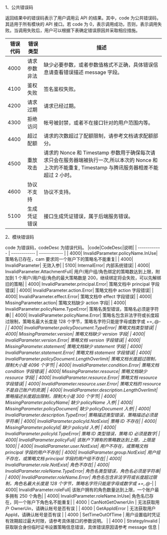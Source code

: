 1、公共错误码

返回结果中的错误码表示了用户调用云 API 的结果。其中，code 为公共错误码，其适用于所有模块的 API 接口。若 code 为 0，表示调用成功，否则，表示调用失败。当调用失败后，用户可以根据下表确定错误原因并采取相应措施。

|  错误代码 | 错误类型  | 描述  |
| ------------ | ------------ | ------------ |
| 4000  | 请求参数非法  | 缺少必要参数，或者参数值格式不正确，具体错误信息请查看错误描述 message 字段。  |
| 4100 |  鉴权失败 |  签名鉴权失败。 |
| 4200  | 请求过期  |  请求已经过期。 |
| 4300 |  拒绝访问 | 帐号被封禁，或者不在接口针对的用户范围内等。  |
| 4400  | 超过配额  | 请求的次数超过了配额限制，请参考文档请求配额部分。  |
| 4500 | 重放攻击  | 请求的 Nonce 和 Timestamp 参数用于确保每次请求只会在服务器端被执行一次,所以本次的 Nonce 和上次的不能重复, Timestamp 与腾讯服务器相差不能超过 2 小时。 |
| 4600 | 协议不支持  | 协议不支持。 |
| 5100 | 生成凭证错误  | 接口生成凭证错误，属于后端服务错误。  |

2、模块错误码

code 为错误码，codeDesc 为错误代码。
|code|CodeDesc|说明|
| ------------ | ------------ | ------------ |
| 4000| InvalidParameter.policyName.InUse| 策略名已存在，cam 要求同一个账户下的策略名不能重复|
| 4000| InvalidParameter| 无效入参|
| 5100| InternalError| 内部系统错误|
| 4000| InvalidParameter.AttachmentFull| 用户/用户组/角色绑定的策略数达到上限，附加到 1 个用户/用户组/角色的最大策略数是 200，继续绑定将会失败，可以先解绑旧的策略|
| 4000| InvalidParameter.principal.Error| 策略文档中 principal 字段错误|
| 4000| InvalidParameter.action.Error| 策略文档中 action 字段错误|
| 4000| InvalidParameter.effect.Error| 策略文档中 effect 字段错误|
| 4000| MissingParameter.action| 策略文档缺少 action 字段|
| 4000| InvalidParameter.policyName.TypeError| 策略名类型错误，策略名必须是字符串|
| 4000| InvalidParameter.policyName.Error| 策略名包含非法字符或长度超过限制，策略名最大长度是 128 个字节，策略名字符只能是字母或数字或 +=,.@_-|
| 4000| InvalidParameter.policyDocument.TypeError| 策略文档类型错误|
| 4000| MissingParameter.version| 策略文档缺少 version 字段|
| 4000| InvalidParameter.version.Error| 策略文档 version 字段错误|
| 4000| MissingParameter.statement| 策略文档缺少 statement 字段|
| 4000| InvalidParameter.statement.Error| 策略文档 statement 字段错误|
| 4000| InvalidParameter.policyDocument.LengthOverlimit| 策略文档长度超过限制，限制大小是 4096 个字节|
| 4000| InvalidParameter.condition.Error| 策略文档 condition 字段错误|
| 4000| MissingParameter.resource| 策略文档缺少 resource 字段|
| 4000| InvalidParameter.resource.Error| 策略文档 resource 字段错误|
| 4000| InvalidParameter.resource.user.Error| 策略文档的 resource 不是自己账户的资源|
| 4000| InvalidParameter.description.LengthOverlimit| 策略描述长度超出限制，限制大小是 300 个字节|
| 4000| MissingParameter.policyName| 缺少 policyName 入参|
| 4000| MissingParameter.policyDocument| 缺少 policyDocument 入参|
| 4000| InvalidParameter.description.TypeError| 策略描述类型错误，策略描述必须是字符串|
| 4000| InvalidParameter.policyId.NotExist| 策略 ID 不存在|
| 4000| MissingParameter.policyId| 缺少 policyId 入参|
| 4000| InvalidParameter.policyId.TypeError| 策略 ID 类型错误，策略 ID 必须是数字|
| 4000| InvalidParameter.policyFull| 该账户下拥有的策略数达到上限，上限是 1000|
| 4000| InvalidParameter.user.NotExist| 用户不存在，或策略文档 principal 字段的用户不存在|
| 4000| InvalidParameter.group.NotExist| 用户组不存在，或策略文档 principal 字段的用户组不存在|
| 4000| InvalidParameter.role.NotExist| 角色不存在|
| 4000| InvalidParameter.roleName.TypeError| 角色名类型错误，角色名必须是字符串|
| 4000| InvalidParameter.roleName.Error| 角色名包含非法字符或长度超过限制，角色名最大长度是 128 个字节，策略名字符只能是字母或数字或 +=,.@_-|
| 4000| InvalidParameter.roleFull| 该账户拥有的角色数量达到上限，一个账户最多拥有 250 个角色|
| 4000| InvalidParameter.roleName.InUse| 角色名已存在，同一个账户下角色名不能重复|
| 4000  | CanNotGetOwnerUin  | 无法获取用户 OwnerUin，请确认帐号是否有误  |
| 4000  | GetAppIdError  | 无法获取用户 AppId，请确认帐号是否有误  |
| 4000 | SetTimeOutOfTime  | 用户设置临时凭证有效期超过最大时限，请参考具体接口的参数说明。  |
| 4000  |  StrategyInvalid  | 获取联合身份临时证书设置策略信息错误，具体错误原因请参考 message 信息  |

